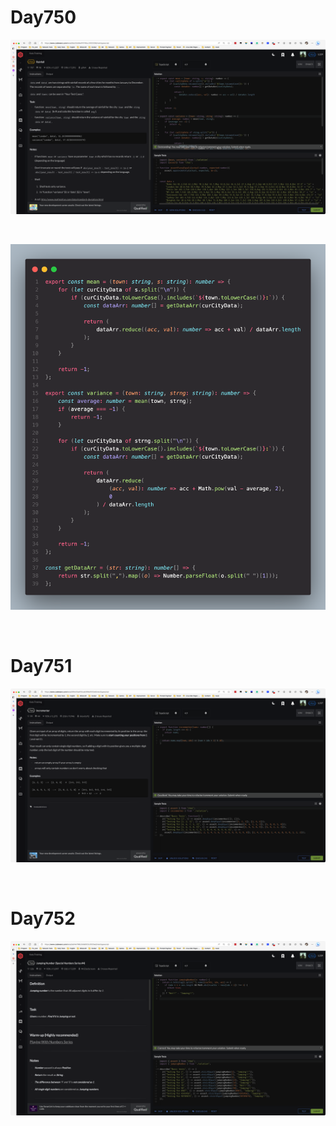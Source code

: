 # Day750

![day750(1)](2308img.assets/day750(1).png)

&nbsp;

![day750(2)](2308img.assets/day750(2).png)

&nbsp;

# Day751

![day751](2308img.assets/day751.png)

&nbsp;

# Day752

![day752](2308img.assets/day752.png)